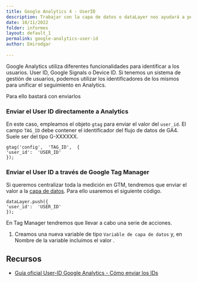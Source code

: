 ```yaml
---
title: Google Analytics 4 - UserID
description: Trabajar con la capa de datos o dataLayer nos ayudará a personalizar y potenciar nuestras implementaciones de analítica web
date: 10/11/2022
folder: informes
layout: default_1
permalink: google-analytics-user-id
author: Emirodgar
  
---
```


Google Analytics utiliza diferentes funcionalidades para identificar a los usuarios. User ID, Google Signals o Device ID. Si tenemos un sistema de gestión de usuarios, podemos utilizar los identificadores de los mismos para unificar el seguimiento en Analytics.

Para ello bastará con enviarlos 

### Enviar el User ID directamente a Analytics

En este caso, empleamos el objeto `gtag` para enviar el valor del `user_id`. El campo `TAG_ID` debe contener el identificador del flujo de datos de GA4. Suele ser del tipo G-XXXXXX.

    gtag('config',  'TAG_ID',  {  
    'user_id':  'USER_ID'  
    }); 

### Enviar el User ID a través de Google Tag Manager

Si queremos centralizar toda la medición en GTM, tendremos que enviar el valor a la [capa de datos](https://chuletaseo.com/google-analytics-datalayer). Para ello usaremos el siguiente código.

    dataLayer.push({  
    'user_id':  'USER_ID'  
    });

En Tag Manager tendremos que llevar a cabo una serie de acciones.

 1. Creamos una nueva variable de tipo `Variable de capa de datos` y, en Nombre de la variable incluimos el valor . 

## Recursos

- [Guía oficial User-ID Google Analytics - Cómo enviar los IDs](https://developers.google.com/analytics/devguides/collection/ga4/user-id?platform=websites&hl=es)

<!--stackedit_data:
eyJoaXN0b3J5IjpbLTk1MDUzMTkyMF19
-->